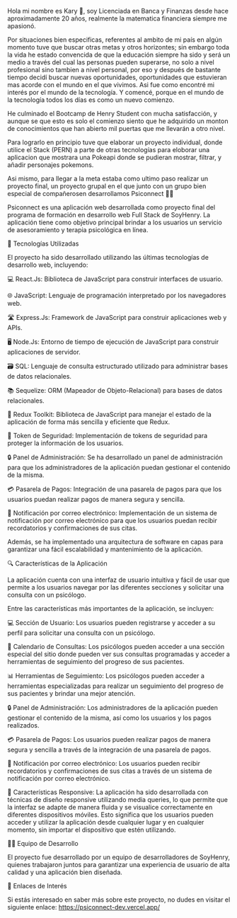 
Hola mi nombre es Kary 👋, soy Licenciada en Banca y Finanzas desde hace aproximadamente 20 años, realmente la matematica financiera siempre me apasionó. 

Por situaciones bien especificas, referentes al ambito de mi país en algún momento tuve que buscar otras metas y otros horizontes; sin embargo toda la vida he estado convencida de que la educación siempre ha sido y será un medio a través del cual las personas pueden superarse, no solo a nivel profesional sino tambien a nivel personal, por eso y después de bastante tiempo decidí buscar nuevas oportunidades, oportunidades que estuvieran mas acorde con el mundo en el que vivimos. Asi fue como encontré mi interés por el mundo de la tecnología. Y comencé, porque en el mundo de la tecnología todos los días es como un nuevo comienzo.

He culminado el Bootcamp de Henry Student con mucha satisfacción, y aunque se que esto es solo el comienzo siento que he adquirido un monton de conocimientos que han abierto mil puertas que me llevarán a otro nivel.

Para lograrlo en principio tuve que elaborar un proyecto individual, donde utilice el Stack (PERN) a  parte de otras tecnologías para eloborar una aplicacion que mostrara una Pokeapi donde se pudieran mostrar, filtrar, y añadir personajes pokemons.

Asi mismo,  para llegar a la meta estaba como ultimo paso realizar un proyecto final, un proyecto grupal en el que junto con un grupo bien especial de compañerosen  desarrollamos Psiconnect 🧠💬

Psiconnect es una aplicación web desarrollada como proyecto final del programa de formación en desarrollo web Full Stack de SoyHenry. La aplicación tiene como objetivo principal brindar a los usuarios un servicio de asesoramiento y terapia psicológica en línea.

🚀 Tecnologías Utilizadas

El proyecto ha sido desarrollado utilizando las últimas tecnologías de desarrollo web, incluyendo:

💻 React.Js: Biblioteca de JavaScript para construir interfaces de usuario.

🌐 JavaScript: Lenguaje de programación interpretado por los navegadores web.

🛣️ Express.Js: Framework de JavaScript para construir aplicaciones web y APIs.

🖥️ Node.Js: Entorno de tiempo de ejecución de JavaScript para construir aplicaciones de servidor.

🗃️ SQL: Lenguaje de consulta estructurado utilizado para administrar bases de datos relacionales.

📚 Sequelize: ORM (Mapeador de Objeto-Relacional) para bases de datos relacionales.

🦄 Redux Toolkit: Biblioteca de JavaScript para manejar el estado de la aplicación de forma más sencilla y eficiente que Redux.

🔑 Token de Seguridad: Implementación de tokens de seguridad para proteger la información de los usuarios.

🔒 Panel de Administración: Se ha desarrollado un panel de administración para que los administradores de la aplicación puedan gestionar el contenido de la misma.

💳 Pasarela de Pagos: Integración de una pasarela de pagos para que los usuarios puedan realizar pagos de manera segura y sencilla.

📧 Notificación por correo electrónico: Implementación de un sistema de notificación por correo electrónico para que los usuarios puedan recibir recordatorios y confirmaciones de sus citas.

Además, se ha implementado una arquitectura de software en capas para garantizar una fácil escalabilidad y mantenimiento de la aplicación.

🔍 Características de la Aplicación

La aplicación cuenta con una interfaz de usuario intuitiva y fácil de usar que permite a los usuarios navegar por las diferentes secciones y solicitar una consulta con un psicólogo.

Entre las características más importantes de la aplicación, se incluyen:

💻 Sección de Usuario: Los usuarios pueden registrarse y acceder a su perfil para solicitar una consulta con un psicólogo.

📅 Calendario de Consultas: Los psicólogos pueden acceder a una sección especial del sitio donde pueden ver sus consultas programadas y acceder a herramientas de seguimiento del progreso de sus pacientes.

📊 Herramientas de Seguimiento: Los psicólogos pueden acceder a herramientas especializadas para realizar un seguimiento del progreso de sus pacientes y brindar una mejor atención.

🔒 Panel de Administración: Los administradores de la aplicación pueden gestionar el contenido de la misma, así como los usuarios y los pagos realizados.

💳 Pasarela de Pagos: Los usuarios pueden realizar pagos de manera segura y sencilla a través de la integración de una pasarela de pagos.

📧 Notificación por correo electrónico: Los usuarios pueden recibir recordatorios y confirmaciones de sus citas a través de un sistema de notificación por correo electrónico.

📱 Características Responsive: La aplicación ha sido desarrollada con técnicas de diseño responsive utilizando media queries, lo que permite que la interfaz se adapte de manera fluida y se visualice correctamente en diferentes dispositivos móviles. Esto significa que los usuarios pueden acceder y utilizar la aplicación desde cualquier lugar y en cualquier momento, sin importar el dispositivo que estén utilizando.

👩‍💼 Equipo de Desarrollo

El proyecto fue desarrollado por un equipo de desarrolladores de SoyHenry, quienes trabajaron juntos para garantizar una experiencia de usuario de alta calidad y una aplicación bien diseñada.

🔗 Enlaces de Interés

Si estás interesado en saber más sobre este proyecto, no dudes en visitar el siguiente enlace: https://psiconnect-dev.vercel.app/










